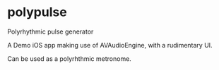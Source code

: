 # polypulse
Polyrhythmic pulse generator

A Demo iOS app making use of AVAudioEngine, with a rudimentary UI. 

Can be used as a polyrhthmic metronome. 
